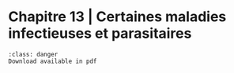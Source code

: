 # Chapitre 13 | Certaines maladies infectieuses et parasitaires

```{admonition} Copyright
:class: danger
Download available in pdf
```
